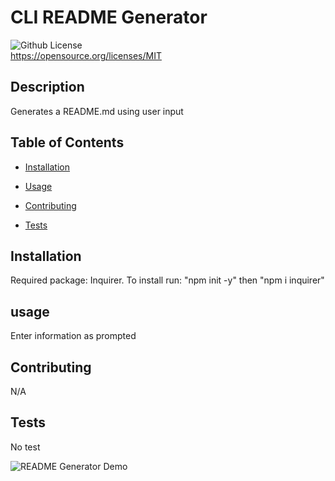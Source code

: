 # CLI README Generator
  ![Github License](https://img.shields.io/badge/License-MIT-blue.svg) <br>
  https://opensource.org/licenses/MIT
  

  ## Description

  Generates a README.md using user input
  
  ## Table of Contents

  * [Installation](#installation)

  * [Usage](#usage)

  * [Contributing](#contributing)

  * [Tests](#tests)

  ## Installation

  Required package: Inquirer. To install run: "npm init -y" then "npm i inquirer"
  
  ## usage

  Enter information as prompted
  
  ## Contributing

  N/A
  
  ## Tests

  No test


![README Generator Demo](https://user-images.githubusercontent.com/79594371/136680651-5365cfed-368d-414e-ab48-a4e4b13c0942.gif)
